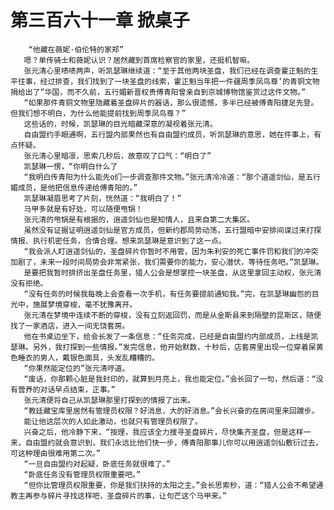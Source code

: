 # 第三百六十一章 掀桌子
        “他藏在薇妮·伯伦特的家郑”
       嗯？单传骑士和薇妮认识？居然藏到首席检察官的家里，还挺机智嘛。
       张元清心里啧啧两声，听凯瑟琳继续道：“至于其他两块圣盘，我们已经在调查霍正魁的生平往事，经过排查，我们找到了一块圣盘的线索，霍正魁当年把一件疆周季凤鸟尊’的青铜文物捐给出了”华国，而不久前，五行媚新晋权贵傅青阳曾亲自到京城博物馆鉴赏过这件文物。”
       “如果那件青铜文物里隐藏着圣盘碎片的器话，那么很遗憾，多半已经被傅青阳捷足先登。但我们想不明白，为什么他能提前找到周季凤鸟尊？”
       这些话的，时候，凯瑟琳的目光暗藏深意的凝视着张元清。
       自由盟约手眼通啊，五行盟内部果然也有自由盟约成员，听凯瑟琳的意思，她在件事上，有点怀疑。
       张元清心里暗凛，思索几秒后，故意叹了口气：“明白了”
       凯瑟琳一愣，“你明白什么了
       “我明白传青阳为什么能先o们一步调查那件文物。”张元清冷冷道：“那个道遥剑仙，是五行媚成员，是他把信息传递给傅青阳的。”
       凯瑟琳凝眉思考了片刻，恍然道：“我明白了！”
       马甲多就是有好处，可以随便甩锅！
       张元清的甩锅是有根据的，逍遥剑仙也是知情人，且来自第二大集区。
       虽然没有证据证明逍遥剑仙是官方成员，但新约郡局势动荡，五行盟暗中安排间谍过来打探情报、执行机密任务，合情合理。想来凯瑟琳是意识到了这一点。
       “我会派人盯逍遥剑仙的，圣盘碎片你暂时不用管，因为朱利安的死亡事件罚和我们的冲突加剧了，未来一段时间局势会非常紧张，我们需要你的能力，安心潜伏，等待任务吧。”凯瑟琳。
       是要把我暂时排挤出圣盘任务里，猎人公会是想掌控一块圣盘，从这里拿回主动权，张元清没有拒绝。
       “没有任务的时候我每晚上会查看一次手机，有任务要提前通知我。”完，在凯瑟琳幽怨的目光中，施展梦境穿梭，毫不犹豫离开。
       张元清在梦境中连续不断的穿梭，没有立刻返回罚，而是从金斯县来到隔壁的昆斯区，随便找了一家酒店，进入一间无饶套房。
       他在书桌边坐下，给会长发了一条信息：“任务完成，已经是自由盟约内部成员，上线是凯瑟琳。另外，我打探到一些情报。”发完信息，他开始默数，十秒后，店套房里出现一位穿着屎黄色睡衣的男人，戴银色面具，头发乱糟糟的。
       “你果然能定位的”张元清哼道。
       “废话，你那颗心脏是我封印的，就算到月亮上，我也能定位。”会长回了一句，然后道：“没有营养的对话早点结束，正事。”
       张元清便将自己从凯瑟琳那里打探到的情报了出来。
       “教廷藏宝库里居然有管理员权限？好消息，大的好消息。”会长兴奋的在房间里来回踱步。
       能让他这层次的人如此激动，也就只有管理员权限了。
       兴奋之后，他冷静下来，“按理，我应该全力搜寻圣盘碎片，尽快集齐圣盘，但是这样一来，自由盟约就会意识到，我们永远比他们快一步，傅青阳那事儿你可以用逍遥剑仙敷衍过去，可这种理由很难用第二次。”
       “一旦自由盟约对起疑，卧底任务就很难了。”
       “卧底任务没有管理员权限重要吧。”
       “但你比管理员权限重要，你是我们扶持的太阳之主。”会长思索秒，道：“猎人公会不希望通教主再参与碎片寻找这样吧，圣盘碎片的事，让句芒这个马甲来。”